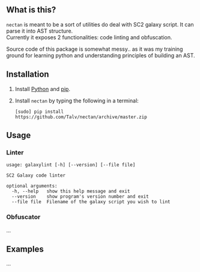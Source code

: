 ## What is this?
`nectan` is meant to be a sort of utilities do deal with SC2 galaxy script. It can parse it into AST structure.  
Currently it exposes 2 functionalities: code linting and obfuscation.

Source code of this package is somewhat messy.. as it was my training ground for learning python and understanding principles of building an AST.

## Installation

1. Install [Python](http://python.org/download/) and [pip](http://www.pip-installer.org/en/latest/installing.html).

1. Install `nectan` by typing the following in a terminal:
   ```
   [sudo] pip install https://github.com/Talv/nectan/archive/master.zip
   ```

## Usage

### Linter

```
usage: galaxylint [-h] [--version] [--file file]

SC2 Galaxy code linter

optional arguments:
  -h, --help   show this help message and exit
  --version    show program's version number and exit
  --file file  Filename of the galaxy script you wish to lint
```

### Obfuscator

...

## Examples

...
